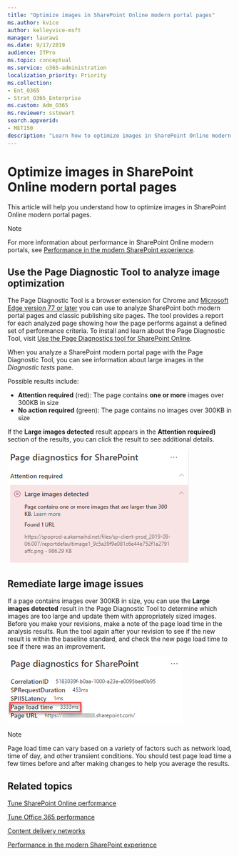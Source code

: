 ```yaml
---
title: "Optimize images in SharePoint Online modern portal pages"
ms.author: kvice
author: kelleyvice-msft
manager: laurawi
ms.date: 9/17/2019
audience: ITPro
ms.topic: conceptual
ms.service: o365-administration
localization_priority: Priority
ms.collection: 
- Ent_O365
- Strat_O365_Enterprise
ms.custom: Adm_O365
ms.reviewer: sstewart
search.appverid:
- MET150
description: "Learn how to optimize images in SharePoint Online modern portal pages."
---
```


# Optimize images in SharePoint Online modern portal pages

This article will help you understand how to optimize images in SharePoint Online modern portal pages.

>[!NOTE]
>For more information about performance in SharePoint Online modern portals, see [Performance in the modern SharePoint experience](https://docs.microsoft.com/en-us/sharepoint/modern-experience-performance).

## Use the Page Diagnostic Tool to analyze image optimization

The Page Diagnostic Tool is a browser extension for Chrome and [Microsoft Edge version 77 or later](https://www.microsoftedgeinsider.com/en-us/download?form=MI13E8&OCID=MI13E8) you can use to analyze SharePoint both modern portal pages and classic publishing site pages. The tool provides a report for each analyzed page showing how the page performs against a defined set of performance criteria. To install and learn about the Page Diagnostic Tool, visit [Use the Page Diagnostics tool for SharePoint Online](page-diagnostics-for-spo.md).

When you analyze a SharePoint modern portal page with the Page Diagnostic Tool, you can see information about large images in the _Diagnostic tests_ pane.

Possible results include:

- **Attention required** (red): The page contains **one or more** images over 300KB in size
- **No action required** (green): The page contains no images over 300KB in size

If the **Large images detected** result appears in the **Attention required)** section of the results, you can click the result to see additional details.

![Page Diagnostic Tool results](media/modern-portal-optimization/pagediag-large-images.png)

## Remediate large image issues

If a page contains images over 300KB in size, you can use the **Large images detected** result in the Page Diagnostic Tool to determine which images are too large and update them with appropriately sized images. Before you make your revisions, make a note of the page load time in the analysis results. Run the tool again after your revision to see if the new result is within the baseline standard, and check the new page load time to see if there was an improvement.

![Page load time results](media/modern-portal-optimization/pagediag-page-load-time.png)

>[!NOTE]
>Page load time can vary based on a variety of factors such as network load, time of day, and other transient conditions. You should test page load time a few times before and after making changes to help you average the results.

<guidance>

## Related topics

[Tune SharePoint Online performance](tune-sharepoint-online-performance.md)

[Tune Office 365 performance](tune-office-365-performance.md)

[Content delivery networks](content-delivery-networks.md)

[Performance in the modern SharePoint experience](https://docs.microsoft.com/en-us/sharepoint/modern-experience-performance.md)
